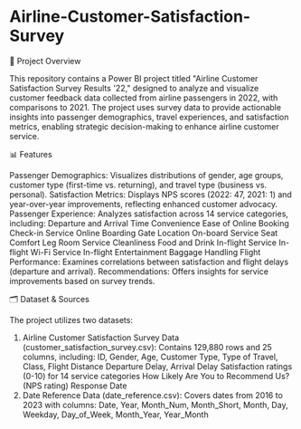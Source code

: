 # Airline-Customer-Satisfaction-Survey
📌 Project Overview

This repository contains a Power BI project titled "Airline Customer Satisfaction Survey Results '22," designed to analyze and visualize customer feedback data collected from airline passengers in 2022, with comparisons to 2021. The project uses survey data to provide actionable insights into passenger demographics, travel experiences, and satisfaction metrics, enabling strategic decision-making to enhance airline customer service.

📊 Features

Passenger Demographics: Visualizes distributions of gender, age groups, customer type (first-time vs. returning), and travel type (business vs. personal).
Satisfaction Metrics: Displays NPS scores (2022: 47, 2021: 1) and year-over-year improvements, reflecting enhanced customer advocacy.
Passenger Experience: Analyzes satisfaction across 14 service categories, including:
Departure and Arrival Time Convenience
Ease of Online Booking
Check-in Service
Online Boarding
Gate Location
On-board Service
Seat Comfort
Leg Room Service
Cleanliness
Food and Drink
In-flight Service
In-flight Wi-Fi Service
In-flight Entertainment
Baggage Handling
Flight Performance: Examines correlations between satisfaction and flight delays (departure and arrival).
Recommendations: Offers insights for service improvements based on survey trends.

🗂️ Dataset & Sources

The project utilizes two datasets:

 1. Airline Customer Satisfaction Survey Data (customer_satisfaction_survey.csv):
Contains 129,880 rows and 25 columns, including:
ID, Gender, Age, Customer Type, Type of Travel, Class, Flight Distance
Departure Delay, Arrival Delay
Satisfaction ratings (0-10) for 14 service categories
How Likely Are You to Recommend Us? (NPS rating)
Response Date
2.  Date Reference Data (date_reference.csv):
Covers dates from 2016 to 2023 with columns:
Date, Year, Month_Num, Month_Short, Month, Day, Weekday, Day_of_Week, Month_Year, Year_Month

